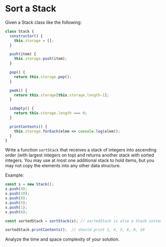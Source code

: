 # Sort a Stack

Given a Stack class like the following:
```js
class Stack {
  constructor() {
    this.storage = [];
  }

  push(item) {
    this.storage.push(item);
  }

  pop() {
    return this.storage.pop();
  }

  peek() {
    return this.storage[this.storage.length-1];
  }

  isEmpty() {
    return this.storage.length === 0;
  }

  printContents() {
    this.storage.forEach(elem => console.log(elem));
  }
}
```

Write a function `sortStack` that receives a stack of integers into ascending order (with largest integers on top) and returns another stack with sorted integers. You may use at most one additional stack to hold items, but you may not copy the elements into any other data structure. 

Example:
```js
const s = new Stack();
s.push(4);
s.push(10);
s.push(8);
s.push(5);
s.push(1);
s.push(6);

const sortedStack = sortStack(s); // sortedStack is also a Stack instance

sortedStack.printContents();  // should print 1, 4, 5, 6, 8, 10
```

Analyze the time and space complexity of your solution.
